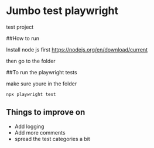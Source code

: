 # Jumbo test playwright
 test project
 
##How to run

Install node js first
https://nodejs.org/en/download/current

then go to the folder 



##To run the playwright tests

make sure youre in the folder


```npx playwright test```


## Things to improve on

* Add logging
* Add more comments
* spread the test categories a bit